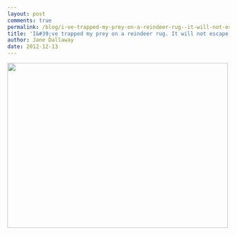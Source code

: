 ```yaml
---
layout: post
comments: true
permalink: /blog/i-ve-trapped-my-prey-on-a-reindeer-rug--it-will-not-escape--but-i-m-keeping-my-paw-on-it-to-make-sure
title: 'I&#39;ve trapped my prey on a reindeer rug. It will not escape. But I&#39;m keeping my paw on it to make sure.'
author: Jane Dallaway
date: 2012-12-13
---
```


<div><a href="http://static.skitters.dallaway.com/YWphoto.JPG"><img width="500" src="http://static.skitters.dallaway.com/YWphoto.JPG.500.JPG" height="374"></a></div>

